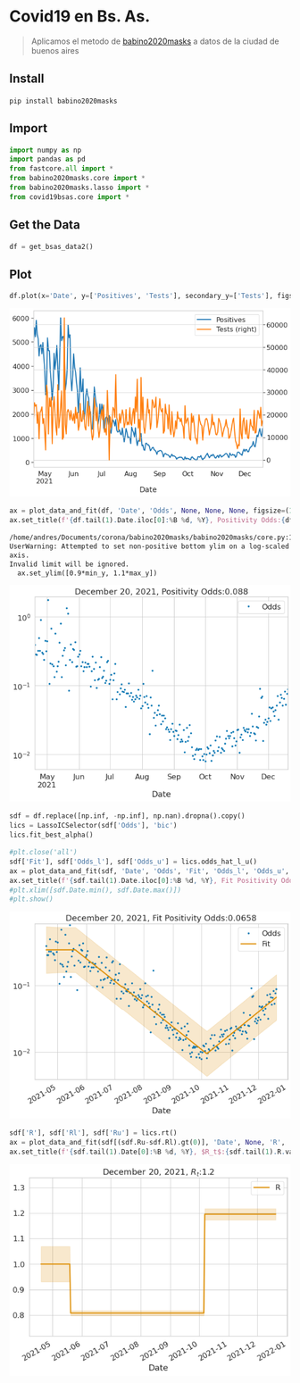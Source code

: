 # Covid19 en Bs. As.
> Aplicamos el metodo de <a href='https://github.com/ababino/babino2020masks'>babino2020masks</a> a datos de la ciudad de buenos aires


## Install

`pip install babino2020masks`

## Import

```python
import numpy as np
import pandas as pd
from fastcore.all import *
from babino2020masks.core import *
from babino2020masks.lasso import *
from covid19bsas.core import *
```

## Get the Data

```python
df = get_bsas_data2()
```

## Plot

```python
df.plot(x='Date', y=['Positives', 'Tests'], secondary_y=['Tests'], figsize=(10, 7));
```


![png](docs/images/output_7_0.png)


```python
ax = plot_data_and_fit(df, 'Date', 'Odds', None, None, None, figsize=(10, 7))
ax.set_title(f'{df.tail(1).Date.iloc[0]:%B %d, %Y}, Positivity Odds:{df.tail(1).Odds.values[0]:2.3}');
```

    /home/andres/Documents/corona/babino2020masks/babino2020masks/core.py:156: UserWarning: Attempted to set non-positive bottom ylim on a log-scaled axis.
    Invalid limit will be ignored.
      ax.set_ylim([0.9*min_y, 1.1*max_y])



![png](docs/images/output_8_1.png)


```python
sdf = df.replace([np.inf, -np.inf], np.nan).dropna().copy()
lics = LassoICSelector(sdf['Odds'], 'bic')
lics.fit_best_alpha()
```

```python
#plt.close('all')
sdf['Fit'], sdf['Odds_l'], sdf['Odds_u'] = lics.odds_hat_l_u()
ax = plot_data_and_fit(sdf, 'Date', 'Odds', 'Fit', 'Odds_l', 'Odds_u', figsize=(10, 7))
ax.set_title(f'{sdf.tail(1).Date.iloc[0]:%B %d, %Y}, Fit Positivity Odds:{sdf.tail(1).Fit.values[0]:2.3}');
#plt.xlim([sdf.Date.min(), sdf.Date.max()])
#plt.show()
```


![png](docs/images/output_10_0.png)


```python
sdf['R'], sdf['Rl'], sdf['Ru'] = lics.rt()
ax = plot_data_and_fit(sdf[(sdf.Ru-sdf.Rl).gt(0)], 'Date', None, 'R', 'Rl', 'Ru', figsize=(10, 7), logy=False, palette=[colorblind[1],colorblind[1]])
ax.set_title(f'{sdf.tail(1).Date[0]:%B %d, %Y}, $R_t$:{sdf.tail(1).R.values[0]:2.3}');
```


![png](docs/images/output_11_0.png)

